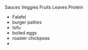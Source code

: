 Sauces 
Veggies
Fruits
Leaves
Protein
- Falafel
- burger patties 
- tofu
- boiled eggs
- roaster chickpeas
- 
